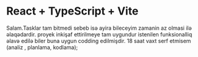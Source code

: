 # React + TypeScript + Vite
Salam.Tasklar tam bitmedi sebeb isə ayira bileceyim zamanin az olmasi ilə əlaqədardir. proyek inkişaf ettirilmeye tam uygundur istenilen funksionalliq əlavə edilə biler buna uygun codding edilmişdir.
18 saat vaxt serf etmisem (analiz , planlama, kodlama);
